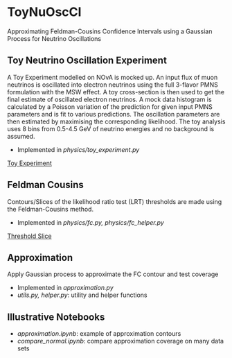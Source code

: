 # ToyNuOscCI

Approximating Feldman-Cousins Confidence Intervals using a Gaussian Process for Neutrino Oscillations

## Toy Neutrino Oscillation Experiment

A Toy Experiment modelled on NOvA is mocked up. An input flux of muon neutrinos is oscillated into electron neutrinos using the full 3-flavor PMNS formulation with the MSW effect. A toy cross-section is then used to get the final estimate of oscillated electron neutrinos. A mock data histogram is calculated by a Poisson variation of the prediction for given input PMNS parameters and is fit to various predictions. The oscillation parameters are then estimated by maximising the corresponding likelihood. The toy analysis uses 8 bins from 0.5-4.5 GeV of neutrino energies and no background is assumed. 
* Implemented in _physics/toy_experiment.py_

[Toy Experiment](https://raw.githubusercontent.com/nitish-nayak/pred_vs_data.png)

## Feldman Cousins

Contours/Slices of the likelihood ratio test (LRT) thresholds are made using the Feldman-Cousins method. 
* Implemented in _physics/fc.py, physics/fc_helper.py_

[Threshold Slice](https://raw.githubusercontent.com/nitish-nayak/threshold.png)

## Approximation

Apply Gaussian process to approximate the FC contour and test coverage
* Implemented in _approximation.py_
* _utils.py, helper.py_: utility and helper functions

## Illustrative Notebooks

* _approximation.ipynb_: example of approximation contours
* _compare_normal.ipynb_: compare approximation coverage on many data sets
